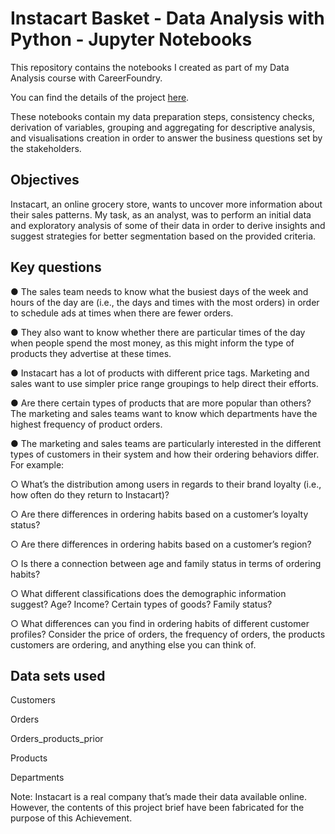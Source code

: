 # Instacart Basket - Data Analysis with Python - Jupyter Notebooks
This repository contains the notebooks I created as part of my Data Analysis course with CareerFoundry.

You can find the details of the project [here](https://images.careerfoundry.com/public/courses/data-immersion/A4/A4_Data_Immersion_Project_Brief.pdf).

These notebooks contain my data preparation steps, consistency checks, derivation of variables, grouping and aggregating for descriptive analysis,  and visualisations creation in order to answer the business questions set by the stakeholders.

## Objectives
Instacart, an online grocery store, wants to uncover more information about their sales patterns. My task, as an analyst, was to perform an initial data and exploratory analysis of some of their data in order to derive insights and suggest strategies for better segmentation based on the provided criteria.

## Key questions

● The sales team needs to know what the busiest days of the week and hours of the
day are (i.e., the days and times with the most orders) in order to schedule ads at
times when there are fewer orders.

● They also want to know whether there are particular times of the day when people
spend the most money, as this might inform the type of products they advertise at
these times.

● Instacart has a lot of products with different price tags. Marketing and sales want to
use simpler price range groupings to help direct their efforts.

● Are there certain types of products that are more popular than others? The marketing
and sales teams want to know which departments have the highest frequency of
product orders.

● The marketing and sales teams are particularly interested in the different types of
customers in their system and how their ordering behaviors differ. For example: 

  ○ What’s the distribution among users in regards to their brand loyalty (i.e., how often do they return to Instacart)?
  
  ○ Are there differences in ordering habits based on a customer’s loyalty status?
  
  ○ Are there differences in ordering habits based on a customer’s region?
  
  ○ Is there a connection between age and family status in terms of ordering habits?
  
  ○ What different classifications does the demographic information suggest? Age? Income? Certain types of goods? Family status?
  
  ○ What differences can you find in ordering habits of different customer profiles? Consider the price of orders, the frequency of orders, the products customers are ordering, and anything else you can think of.

## Data sets used
Customers

Orders

Orders_products_prior

Products

Departments


Note: Instacart is a real company that’s made their data available online. However, the contents of this project brief have been fabricated for the purpose of this Achievement.


